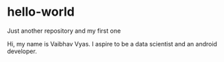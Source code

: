 # hello-world
Just another repository and my first one

Hi, my name is Vaibhav Vyas. I aspire to be a data scientist and an android developer.
